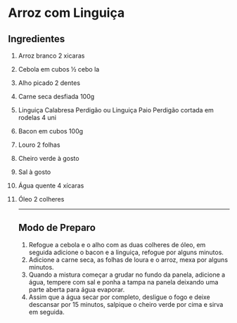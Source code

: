 # Arroz com Linguiça

## 	Ingredientes

1. Arroz branco 2 xicaras

2. Cebola em cubos ½ cebo la

3. Alho picado 2 dentes

4. Carne seca desfiada 100g

5. Linguiça Calabresa Perdigão ou Linguiça Paio Perdigão cortada em rodelas 4 uni

6. Bacon em cubos 100g

7. Louro 2 folhas

8. Cheiro verde à gosto

9. Sal à gosto

10. Água quente 4 xícaras

11. Óleo 2 colheres

    ___

    ##	Modo de Preparo

    1. Refogue a cebola e o alho com as duas colheres de óleo, em seguida adicione o bacon e a linguiça, refogue por alguns minutos.
    2. Adicione a carne seca, as folhas de loura e o arroz, mexa por alguns minutos.
    3. Quando a mistura começar a grudar no fundo da panela, adicione a água, tempere com sal e ponha a tampa na panela deixando uma parte aberta para água evaporar.
    4. Assim que a água secar por completo, desligue o fogo e deixe descansar por 15 minutos, salpique o cheiro verde por cima e sirva em seguida.



